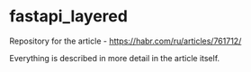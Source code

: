 # fastapi_layered

Repository for the article - https://habr.com/ru/articles/761712/

Everything is described in more detail in the article itself.
